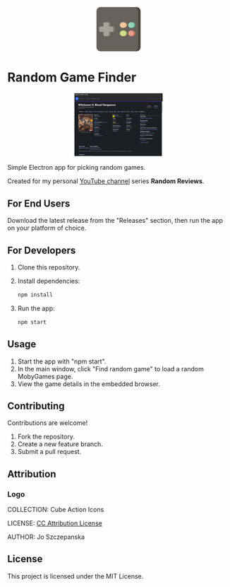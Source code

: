 <p align="center">
    <img src="./game-logo.png" alt="Logo" width="100" />
</p>

# Random Game Finder

<p align="center">
    <img src="./screenshot.png" alt="screenshot" width="200" />
</p>

Simple Electron app for picking random games.

Created for my personal [YouTube channel](https://www.youtube.com/@CloudToby) series **Random Reviews**.

## For End Users

Download the latest release from the "Releases" section, then run the app on your platform of choice.

## For Developers

1. Clone this repository.
2. Install dependencies:

   ```bash
   npm install
   ```

3. Run the app:

   ```bash
   npm start
   ```

## Usage

1. Start the app with "npm start".
2. In the main window, click "Find random game" to load a random MobyGames page.
3. View the game details in the embedded browser.

## Contributing

Contributions are welcome!

1. Fork the repository.
2. Create a new feature branch.
3. Submit a pull request.

## Attribution

### Logo

COLLECTION: Cube Action Icons

LICENSE: [CC Attribution License](https://www.svgrepo.com/page/licensing/#CC%20Attribution)

AUTHOR: Jo Szczepanska

## License

This project is licensed under the MIT License.
